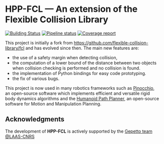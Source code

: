 HPP-FCL — An extension of the Flexible Collision Library
=======

[![Building Status](https://travis-ci.org/humanoid-path-planner/hpp-fcl.svg?branch=master)](https://travis-ci.org/humanoid-path-planner/hpp-fcl)
[![Pipeline status](https://gepgitlab.laas.fr/humanoid-path-planner/hpp-fcl/badges/master/pipeline.svg)](https://gepgitlab.laas.fr/humanoid-path-planner/hpp-fcl/commits/master)
[![Coverage report](https://gepgitlab.laas.fr/humanoid-path-planner/hpp-fcl/badges/master/coverage.svg?job=doc-coverage)](http://projects.laas.fr/gepetto/doc/humanoid-path-planner/hpp-fcl/master/coverage/)

This project is initially a fork from https://github.com/flexible-collision-library/fcl and has evolved since then.
The main new features are:
- the use of a safety margin when detecting collision,
- the computation of a lower bound of the distance between two objects when collision checking is performed and no collision is found.
- the implementation of Python bindings for easy code prototyping.
- the fix of various bugs.

This project is now used in many robotics frameworks such as [Pinocchio](https://github.com/stack-of-tasks/pinocchio), an open-source software which implements efficient and versatile rigid body dynamics algorithms and the [Humanoid Path Planner](https://humanoid-path-planner.github.io/hpp-doc), an open-source software for Motion and Manipulation Planning.

## Acknowledgments

The development of **HPP-FCL** is actively supported by the [Gepetto team](http://projects.laas.fr/gepetto/) [@LAAS-CNRS](http://www.laas.fr)
